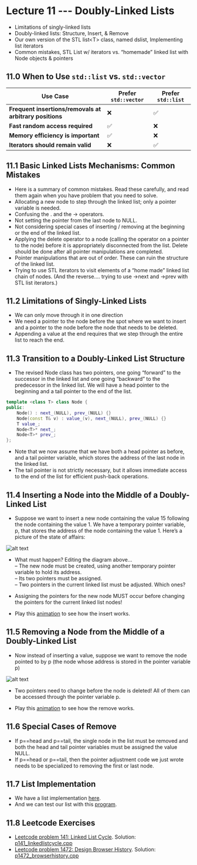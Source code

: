 # Lecture 11 --- Doubly-Linked Lists

- Limitations of singly-linked lists
- Doubly-linked lists: Structure, Insert, & Remove
- Our own version of the STL list&lt;T&gt; class, named dslist, Implementing list iterators
- Common mistakes, STL List w/ iterators vs. “homemade” linked list with Node objects & pointers

## 11.0 When to Use `std::list` vs. `std::vector`

| Use Case                                     | Prefer `std::vector` | Prefer `std::list` |
|----------------------------------------------|----------------------|--------------------|
| **Frequent insertions/removals at arbitrary positions** | ❌ | ✅ |
| **Fast random access required**             | ✅ | ❌ |
| **Memory efficiency is important**          | ✅ | ❌ |
| **Iterators should remain valid**           | ❌ | ✅ |

## 11.1 Basic Linked Lists Mechanisms: Common Mistakes

- Here is a summary of common mistakes. Read these carefully, and read them again when you have problem that
you need to solve.
- Allocating a new node to step through the linked list; only a pointer variable is needed.
- Confusing the . and the -> operators.
- Not setting the pointer from the last node to NULL.
- Not considering special cases of inserting / removing at the beginning or the end of the linked list.
- Applying the delete operator to a node (calling the operator on a pointer to the node) before it is appropriately
disconnected from the list. Delete should be done after all pointer manipulations are completed.
- Pointer manipulations that are out of order. These can ruin the structure of the linked list.
- Trying to use STL iterators to visit elements of a “home made” linked list chain of nodes. (And the reverse....
trying to use ->next and ->prev with STL list iterators.)

## 11.2 Limitations of Singly-Linked Lists

- We can only move through it in one direction
- We need a pointer to the node before the spot where we want to insert and a pointer to the node before the node that needs to be deleted.
- Appending a value at the end requires that we step through the entire list to reach the end.

## 11.3 Transition to a Doubly-Linked List Structure

- The revised Node class has two pointers, one going “forward” to the successor in the linked list and one going “backward” to the predecessor in the linked list. We will have a head pointer to the beginning and a tail pointer to the end of the list.

```cpp
template <class T> class Node {
public:
	Node() : next_(NULL), prev_(NULL) {}
	Node(const T& v) : value_(v), next_(NULL), prev_(NULL) {}
	T value_;
	Node<T>* next_;
	Node<T>* prev_;
};
```

- Note that we now assume that we have both a head pointer as before, and a tail pointer variable, which stores the address of the last node in the linked list.
- The tail pointer is not strictly necessary, but it allows immediate access to the end of the list for efficient
push-back operations.

## 11.4 Inserting a Node into the Middle of a Doubly-Linked List

- Suppose we want to insert a new node containing the value 15 following the node containing the value 1. We
have a temporary pointer variable, p, that stores the address of the node containing the value 1. Here’s a
picture of the state of affairs:

![alt text](insert.png "insert")

- What must happen? Editing the diagram above...  
  – The new node must be created, using another temporary pointer variable to hold its address.  
  – Its two pointers must be assigned.  
  – Two pointers in the current linked list must be adjusted. Which ones?
- Assigning the pointers for the new node MUST occur before changing the pointers for the current linked list
nodes!

- Play this [animation](https://jidongxiao.github.io/CSCI1200-DataStructures/animations/doubly_lists/insert/index.html) to see how the insert works.

## 11.5 Removing a Node from the Middle of a Doubly-Linked List

- Now instead of inserting a value, suppose we want to remove the node pointed to by p (the node whose address
is stored in the pointer variable p)

![alt text](remove.png "remove")

- Two pointers need to change before the node is deleted! All of them can be accessed through the pointer
variable p.

- Play this [animation](https://jidongxiao.github.io/CSCI1200-DataStructures/animations/doubly_lists/remove/index.html) to see how the remove works.

## 11.6 Special Cases of Remove

- If p==head and p==tail, the single node in the list must be removed and both the head and tail pointer
variables must be assigned the value NULL.
- If p==head or p==tail, then the pointer adjustment code we just wrote needs to be specialized to removing
the first or last node.

## 11.7 List Implementation

- We have a list implementation [here](list.h).
- And we can test our list with this [program](list_main.cpp).

## 11.8 Leetcode Exercises

- [Leetcode problem 141: Linked List Cycle](https://leetcode.com/problems/linked-list-cycle/). Solution: [p141_linkedlistcycle.cpp](../../leetcode/p141_linkedlistcycle.cpp)
- [Leetcode problem 1472: Design Browser History](https://leetcode.com/problems/design-browser-history/). Solution: [p1472_browserhistory.cpp](../../leetcode/p1472_browserhistory.cpp)
